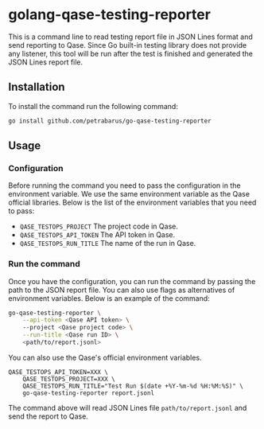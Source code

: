# golang-qase-testing-reporter

This is a command line to read testing report file in JSON Lines format and send reporting to Qase. Since Go built-in testing library does not provide any listener, this tool will be run after the test is finished and generated the JSON Lines report file.

## Installation

To install the command run the following command:

```bash
go install github.com/petrabarus/go-qase-testing-reporter
```

## Usage

### Configuration

Before running the command you need to pass the configuration in the environment variable. We use the same environment variable as the Qase official libraries. Below is the list of the environment variables that you need to pass:

- `QASE_TESTOPS_PROJECT` The project code in Qase.
- `QASE_TESTOPS_API_TOKEN` The API token in Qase.
- `QASE_TESTOPS_RUN_TITLE` The name of the run in Qase.

### Run the command

Once you have the configuration, you can run the command by passing the path to the JSON report file. You can also use flags as alternatives of environment variables. Below is an example of the command:

```bash
go-qase-testing-reporter \
    --api-token <Qase API token> \ 
    --project <Qase project code> \
    --run-title <Qase run ID> \
    <path/to/report.jsonl>
```

You can also use the Qase's official environment variables.

```
QASE_TESTOPS_API_TOKEN=XXX \
    QASE_TESTOPS_PROJECT=XXX \
    QASE_TESTOPS_RUN_TITLE="Test Run $(date +%Y-%m-%d %H:%M:%S)" \
    go-qase-testing-reporter report.jsonl
```

The command above will read JSON Lines file `path/to/report.jsonl` and send the report to Qase.
